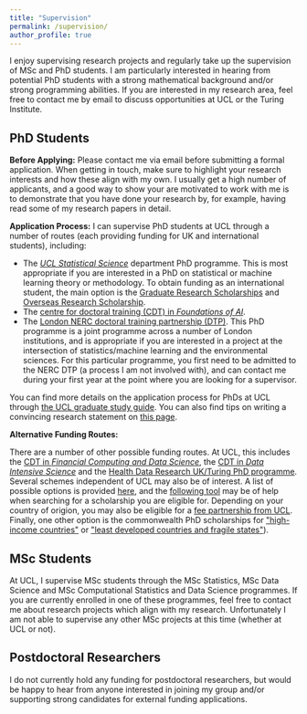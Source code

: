```yaml
---
title: "Supervision"
permalink: /supervision/
author_profile: true
---
```


I enjoy supervising research projects and regularly take up the supervision of MSc and PhD students. I am particularly interested in hearing from potential PhD students with a strong mathematical background and/or strong programming abilities. If you are interested in my research area, feel free to contact me by email to discuss opportunities at UCL or the Turing Institute. 

## PhD Students

**Before Applying:** Please contact me via email before submitting a formal application. When getting in touch, make sure to highlight your research interests and how these align with my own. I usually get a high number of applicants, and a good way to show your are motivated to work with me is to demonstrate that you have done your research by, for example, having read some of my research papers in detail.

**Application Process:** I can supervise PhD students at UCL through a number of routes (each providing funding for UK and international students), including:
* The [*UCL Statistical Science*](https://www.ucl.ac.uk/statistics/prospective-postgraduates/phd) department PhD programme. This is most appropriate if you are interested in a PhD on statistical or machine learning theory or methodology. To obtain funding as an international student, the main option is the [Graduate Research Scholarships](https://www.ucl.ac.uk/scholarships/graduate-research-scholarships) and [Overseas Research Scholarship](https://www.ucl.ac.uk/scholarships/overseas-research-scholarships). 
* The [centre for doctoral training (CDT) in *Foundations of AI*](https://www.ucl.ac.uk/ai-centre/study/research-degree-foundational-artificial-intelligence).
* The [London NERC doctoral training partnership (DTP)](https://london-nerc-dtp.org/). This PhD programme is a joint programme across a number of London institutions, and is appropriate if you are interested in a project at the intersection of statistics/machine learning and the environmental sciences. For this particular programme, you first need to be admitted to the NERC DTP (a process I am not involved with), and can contact me during your first year at the point where you are looking for a supervisor.

You can find more details on the application process for PhDs at UCL through [the UCL graduate study guide](https://www.ucl.ac.uk/prospective-students/graduate/applying-graduate-study/what-you-need-complete-application). You can also find tips on writing a convincing research statement on [this page](https://www.ucl.ac.uk/prospective-students/graduate/sites/prospective-students_graduate/files/potential-supervisor.pdf).

**Alternative Funding Routes:**  

There are a number of other possible funding routes. At UCL, this includes the [CDT in *Financial Computing and Data Science*](https://financialcomputing.org/), the [CDT in *Data Intensive Science*](https://www.hep.ucl.ac.uk/cdt-dis/) and the [Health Data Research UK/Turing PhD programme](https://www.hdruk.ac.uk/talent-training/hdr-uk-turing-phd-programme-funded-by-the-wellcome-trust/?_cldee=ci5jaGFuZGxlckB1Y2wuYWMudWs%3d&recipientid=contact-243cf3cbd2a9e711810970106faa95f1-cd798151ea1648d0a88aaf88b8173974&esid=83591eb5-de0a-ea11-a811-002248070f4c). Several schemes independent of UCL may also be of interest. A list of possible options is provided [here](https://www.ucl.ac.uk/scholarships/funding-students-postgraduate-research-courses#charities), and the [following tool](https://www.ucl.ac.uk/scholarships/scholarships-finder) may be of help when searching for a scholarship you are eligible for. Depending on your country of origion, you may also be eligible for a [fee partnership from UCL](https://www.ucl.ac.uk/scholarships/fee-partnerships). Finally, one other option is the commonwealth PhD scholarships for ["high-income countries"](http://cscuk.dfid.gov.uk/apply/phd-scholarships-high-income-countries/) or ["least developed countries and fragile states"](http://cscuk.dfid.gov.uk/apply/phd-scholarships-least-developed-countries-and-fragile-states/)).


## MSc Students

At UCL, I supervise MSc students through the MSc Statistics, MSc Data Science and MSc Computational Statistics and Data Science programmes. If you are currently enrolled in one of these programmes, feel free to contact me about research projects which align with my research. Unfortunately I am not able to supervise any other MSc projects at this time (whether at UCL or not).

## Postdoctoral Researchers

I do not currently hold any funding for postdoctoral researchers, but would be happy to hear from anyone interested in joining my group and/or supporting strong candidates for external funding applications.

